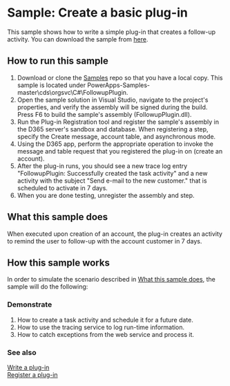 # Sample: Create a basic plug-in

This sample shows how to write a simple plug-in that creates a follow-up activity. You can download the sample from [here](https://github.com/Microsoft/PowerApps-Samples/tree/master/dataverse/orgsvc/C%23/FollowupPlugin).

## How to run this sample

1. Download or clone the [Samples](https://github.com/Microsoft/PowerApps-Samples) repo so that you have a local copy. This sample is located under PowerApps-Samples-master\cds\orgsvc\C#\FollowupPlugin.
2. Open the sample solution in Visual Studio, navigate to the project's properties, and verify the assembly will be signed during the build. Press F6 to build the sample's assembly (FollowupPlugin.dll).
3. Run the Plug-in Registration tool and register the sample's assembly in the D365 server's sandbox and database. When registering a step, specify the Create message, account table, and asynchronous mode.
4. Using the D365 app, perform the appropriate operation to invoke the message and table request that you registered the plug-in on (create an account).
5. After the plug-in runs, you should see a new trace log entry "FollowupPlugin: Successfully created the task activity" and a new activity with the subject "Send e-mail to the new customer." that is scheduled to activate in 7 days.
6. When you are done testing, unregister the assembly and step.

## What this sample does

When executed upon creation of an account, the plug-in creates an activity to remind the user to follow-up with the account customer in 7 days.

## How this sample works

In order to simulate the scenario described in [What this sample does](#what-this-sample-does), the sample will do the following:

### Demonstrate

1. How to create a task activity and schedule it for a future date.
2. How to use the tracing service to log run-time information.
3. How to catch exceptions from the web service and process it.

### See also

[Write a plug-in](https://learn.microsoft.com/powerapps/developer/common-data-service/write-plug-in)  
[Register a plug-in](https://learn.microsoft.com/powerapps/developer/common-data-service/register-plug-in)